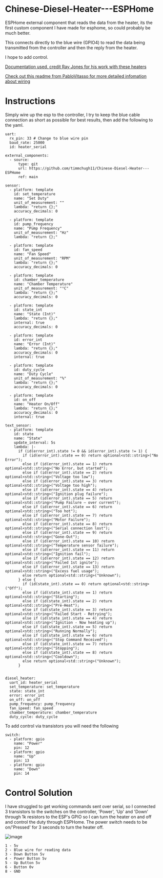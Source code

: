 # Chinese-Diesel-Heater---ESPHome

ESPHome external component that reads the data from the heater, its the first custom component I have made for esphome, so could probably be much better.

This connects directly to the blue wire (GPIO4) to read the data being transmitted from the controller and then the reply from the heater.

I hope to add control.

[Documentation used, credit Ray Jones for his work with these heaters](https://gitlab.com/mrjones.id.au/bluetoothheater/-/blob/master/Documentation/V9%20-%20Hacking%20the%20Chinese%20Diesel%20Heater%20Communications%20Protocol.pdf?ref_type=heads)

[Check out this readme from PabloVitasso for more detailed infomation about wiring](https://github.com/PabloVitasso/esphome-chinbasto/blob/main/README.md)


# Instructions

Simply wire up the esp to the controller, I try to keep the blue cable connection as short as possible for best results, then add the following to the yaml.

```
uart:
  rx_pin: 33 # Change to blue wire pin
  baud_rate: 25000
  id: heater_serial

external_components:
  - source:
      type: git
      url: https://github.com/timmchugh11/Chinese-Diesel-Heater---ESPHome
      ref: main

sensor:
  - platform: template
    id: set_temperature
    name: "Set Duty"
    unit_of_measurement: ""
    lambda: "return {};"
    accuracy_decimals: 0

  - platform: template
    id: pump_frequency
    name: "Pump Frequency"
    unit_of_measurement: "Hz"
    lambda: "return {};"

  - platform: template
    id: fan_speed
    name: "Fan Speed"
    unit_of_measurement: "RPM"
    lambda: "return {};"
    accuracy_decimals: 0

  - platform: template
    id: chamber_temperature
    name: "Chamber Temperature"
    unit_of_measurement: "°C"
    lambda: "return {};"
    accuracy_decimals: 0

  - platform: template
    id: state_int
    name: "State (Int)"
    lambda: "return {};"
    internal: true
    accuracy_decimals: 0

  - platform: template
    id: error_int
    name: "Error (Int)"
    lambda: "return {};"
    accuracy_decimals: 0
    internal: true

  - platform: template
    id: duty_cycle
    name: "Duty Cycle"
    unit_of_measurement: "%"
    lambda: "return {};"
    accuracy_decimals: 0

  - platform: template
    id: on_off
    name: "Heater On/Off"
    lambda: "return {};"
    accuracy_decimals: 0
    internal: true

text_sensor:
  - platform: template
    id: state
    name: "State"
    update_interval: 5s
    lambda: |-
      if (id(error_int).state != 0 && id(error_int).state != 1) {
        if (id(error_int).state == 0) return optional<std::string>("No Error");
        else if (id(error_int).state == 1) return optional<std::string>("No Error, but started");
        else if (id(error_int).state == 2) return optional<std::string>("Voltage too low");
        else if (id(error_int).state == 3) return optional<std::string>("Voltage too high");
        else if (id(error_int).state == 4) return optional<std::string>("Ignition plug failure");
        else if (id(error_int).state == 5) return optional<std::string>("Pump Failure – over current");
        else if (id(error_int).state == 6) return optional<std::string>("Too hot");
        else if (id(error_int).state == 7) return optional<std::string>("Motor Failure");
        else if (id(error_int).state == 8) return optional<std::string>("Serial connection lost");
        else if (id(error_int).state == 9) return optional<std::string>("Gone-Out");
        else if (id(error_int).state == 10) return optional<std::string>("Temperature sensor failure");
        else if (id(error_int).state == 11) return optional<std::string>("Ignition fail");
        else if (id(error_int).state == 12) return optional<std::string>("Failed 1st ignite");
        else if (id(error_int).state == 13) return optional<std::string>("Excess fuel usage");
        else return optional<std::string>("Unknown");
      } else {
        if (id(state_int).state == 0) return optional<std::string>("Off");
        else if (id(state_int).state == 1) return optional<std::string>("Starting");
        else if (id(state_int).state == 2) return optional<std::string>("Pre-Heat");
        else if (id(state_int).state == 3) return optional<std::string>("Failed Start - Retrying");
        else if (id(state_int).state == 4) return optional<std::string>("Ignition - Now heating up");
        else if (id(state_int).state == 5) return optional<std::string>("Running Normally");
        else if (id(state_int).state == 6) return optional<std::string>("Stop Command Received");
        else if (id(state_int).state == 7) return optional<std::string>("Stopping");
        else if (id(state_int).state == 8) return optional<std::string>("Cooldown");
        else return optional<std::string>("Unknown");
      }


diesel_heater:
  uart_id: heater_serial
  set_temperature: set_temperature
  state: state_int
  error: error_int
  on_off: on_off
  pump_frequency: pump_frequency
  fan_speed: fan_speed
  chamber_temperature: chamber_temperature
  duty_cycle: duty_cycle
```

To add control via transistors you will need the following
```
switch:
  - platform: gpio
    name: "Power"
    pin: 12
  - platform: gpio
    name: "Up"
    pin: 13
  - platform: gpio
    name: "Down"
    pin: 14
```

# Control Solution

I have struggled to get working commands sent over serial, so I connected 3 transistors to the switches on the controller, 'Power', 'Up' and 'Down' through 1k resistors to the ESP's GPIO so I can turn the heater on and off and control the duty through ESPHome. The power switch needs to be on/'Pressed' for 3 seconds to turn the heater off.

![image](https://github.com/timmchugh11/Chinese-Diesel-Heater---ESPHome/assets/51882579/dbc770fe-6271-419e-b8ee-10471d517837)
```
1 - 5v
2 - Blue wire for reading data
3 - Down Button 5v
4 - Power Button 5v
5 - Up Button 5v
6 - Button 0v
8 - GND
```

